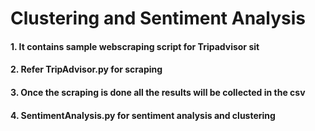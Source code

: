# Clustering and Sentiment Analysis
#### 1. It contains sample webscraping script for Tripadvisor sit
#### 2. Refer TripAdvisor.py for scraping
#### 3. Once the scraping is done all the results will be collected in the csv
#### 4. SentimentAnalysis.py for sentiment analysis and clustering 
